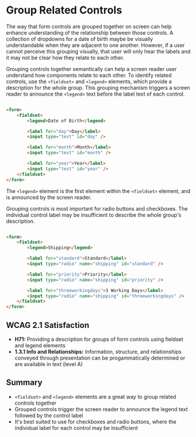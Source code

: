 # Group Related Controls

The way that form controls are grouped together on screen can help enhance understanding of the relationship between those controls. A collection of dropdowns for a date of birth maybe be visually understandable when they are adjacent to one another. However, if a user cannot perceive this grouping visually, that user will only hear the labels and it may not be clear how they relate to each other.


Grouping controls together semantically can help a screen reader user understand how components relate to each other. To identify related controls, use the `<fieldset>` and `<legend>` elements, which provide a description for the whole group. This grouping mechanism triggers a screen reader to announce the `<legend>` text before the label text of each control.


```html

<form>
    <fieldset>
        <legend>Date of Birth</legend>

        <label for="day">Day</label>
        <input type="text" id="day" />

        <label for="month">Month</label>
        <input type="text" id="month" />

        <label for="year">Year</label>
        <input type="text" id="year" />
    </fieldset>
</form>

```


The `<legend>` element is the first element within the `<fieldset>` element, and is announced by the screen reader.


Grouping controls is most important for radio buttons and checkboxes. The individual control label may be insufficient to describe the whole group's description.


```html

<form>
    <fieldset>
        <legend>Shipping</legend>

        <label for="standard">Standard</label>
        <input type="radio" name="shipping" id="standard" />

        <label for="priority">Priority</label>
        <input type="radio" name="shipping" id="priority" />

        <label for="threeworkingdays">3 Working Days</label>
        <input type="radio" name="shipping" id="threeworkingdays" />
    </fieldset>
</form>

```


## WCAG 2.1 Satisfaction

- **H71:** Providing a description for groups of form controls using fieldset and legend elements
- **1.3.1 Info and Relationships:** Information, structure, and relationships conveyed through presentation can be progammatically determined or are available in text (level A)


## Summary

- `<fieldset>` and `<legend>` elements are a great way to group related controls together
- Grouped controls trigger the screen reader to announce the legend text followed by the control label
- It's best suited to use for checkboxes and radio buttons, where the individual label for each control may be insufficient
